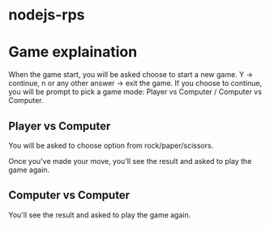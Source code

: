 ﻿# nodejs-rps

# Game explaination
When the game start, you will be asked choose to start a new game. Y -> continue, n or any other answer -> exit the game.
If you choose to continue, you will be prompt to pick a game mode: Player vs Computer / Computer vs Computer.

## Player vs Computer
You will be asked to choose option from rock/paper/scissors.

Once you've made your move, you'll see the result and asked to play the game again.

## Computer vs Computer
You'll see the result and asked to play the game again.
